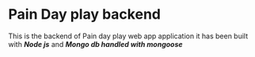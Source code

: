 # Pain Day play backend

This is the backend of Pain day play web app application it has been built with **_Node js_** and **_Mongo db handled with mongoose_**
